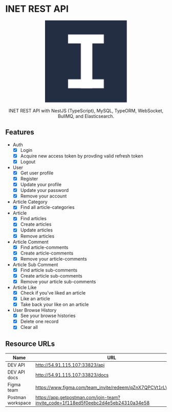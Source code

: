 # INET REST API

<p align="center">
  <img src="./src/assets/inet-logo.svg" width="256" alt="Inet Logo" />
</p>

<p align="center">INET REST API with NestJS (TypeScript), MySQL, TypeORM, WebSocket, BullMQ, and Elasticsearch.</p>

## Features

- Auth
  - [x] Login
  - [x] Acquire new access token by provding valid refresh token
  - [x] Logout
- User
  - [x] Get user profile
  - [x] Register
  - [x] Update your profile
  - [x] Update your password
  - [x] Remove your account
- Article Category
  - [x] Find all article-categories
- Article
  - [x] Find articles
  - [x] Create articles
  - [x] Update articles
  - [x] Remove articles
- Article Comment
  - [x] Find article-comments
  - [x] Create article-comments
  - [x] Remove your article-comments
- Article Sub Comment
  - [x] Find article sub-comments
  - [x] Create article sub-comments
  - [x] Remove your article sub-comments
- Article Like
  - [x] Check if you've liked an article
  - [x] Like an article
  - [x] Take back your like on an article
- User Browse History
  - [x] See your browse histories
  - [x] Delete one record
  - [x] Clear all

## Resource URLs

| Name              | URL                                                                               |
| ----------------- | --------------------------------------------------------------------------------- |
| DEV API           | http://54.91.115.107:33823/api                                                    |
| DEV API docs      | http://54.91.115.107:33823/docs                                                   |
| Figma team        | https://www.figma.com/team_invite/redeem/qZnX7QPCVt1rLVwY5fbpS                    |
| Postman workspace | https://app.getpostman.com/join-team?invite_code=1f118ed5f0eebc2d4e5eb24310a34e58 |
